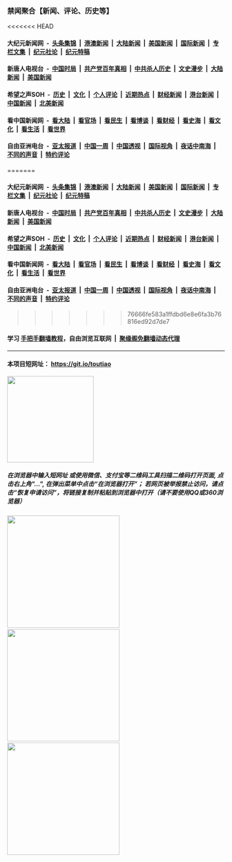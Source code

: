 ### 禁闻聚合【新闻、评论、历史等】

<<<<<<< HEAD
#### 大纪元新闻网 &nbsp;-&nbsp; [头条集锦](indexes/E头条集锦.md?t=05110751) &nbsp;|&nbsp; [港澳新闻](indexes/E港澳新闻.md?t=05110751)  &nbsp;|&nbsp; [大陆新闻](indexes/E大陆新闻.md?t=05110751) &nbsp;|&nbsp; [美国新闻](indexes/E美国新闻.md?t=05110751) &nbsp;|&nbsp; [国际新闻](indexes/E国际新闻.md?t=05110751) &nbsp;|&nbsp; [专栏文集](indexes/E专栏文集.md?t=05110751) &nbsp;|&nbsp; [纪元社论](indexes/E纪元社论.md?t=05110751) &nbsp;|&nbsp; [纪元特稿](indexes/E纪元特稿.md?t=05110751) 

#### 新唐人电视台 &nbsp;-&nbsp; [中国时局](indexes/N中国时局.md?t=05110751) &nbsp;|&nbsp; [共产党百年真相](indexes/N共产党百年真相.md?t=05110751) &nbsp;|&nbsp; [中共杀人历史](indexes/N中共杀人历史.md?t=05110751) &nbsp;|&nbsp; [文史漫步](indexes/N文史漫步.md?t=05110751) &nbsp;|&nbsp; [大陆新闻](indexes/N大陆新闻.md?t=05110751) &nbsp;|&nbsp; [美国新闻](indexes/N美国新闻.md?t=05110751)

#### 希望之声SOH &nbsp;-&nbsp; [历史](indexes/H历史.md?t=05110751) &nbsp;|&nbsp; [文化](indexes/H文化.md?t=05110751) &nbsp;|&nbsp; [个人评论](indexes/H个人评论.md?t=05110751)  &nbsp;|&nbsp; [近期热点](indexes/H近期热点.md?t=05110751) &nbsp;|&nbsp; [财经新闻](indexes/H财经新闻.md?t=05110751) &nbsp;|&nbsp; [港台新闻](indexes/H港台新闻.md?t=05110751) &nbsp;|&nbsp; [中国新闻](indexes/H中国新闻.md?t=05110751) &nbsp;|&nbsp; [北美新闻](indexes/H北美新闻.md?t=05110751)

#### 看中国新闻网 &nbsp;-&nbsp; [看大陆](indexes/S看大陆.md?t=05110751) &nbsp;|&nbsp; [看官场](indexes/S看官场.md?t=05110751) &nbsp;|&nbsp; [看民生](indexes/S看民生.md?t=05110751)  &nbsp;|&nbsp; [看博谈](indexes/S看博谈.md?t=05110751) &nbsp;|&nbsp; [看财经](indexes/S看财经.md?t=05110751) &nbsp;|&nbsp; [看史海](indexes/S看史海.md?t=05110751) &nbsp;|&nbsp; [看文化](indexes/S看文化.md?t=05110751) &nbsp;|&nbsp; [看生活](indexes/S看生活.md?t=05110751) &nbsp;|&nbsp; [看世界](indexes/S看世界.md?t=05110751)

#### 自由亚洲电台 &nbsp;-&nbsp; [亚太报道](indexes/R亚太报道.md?t=05110751) &nbsp;|&nbsp; [中国一周](indexes/R中国一周.md?t=05110751) &nbsp;|&nbsp; [中国透视](indexes/R中国透视.md?t=05110751)  &nbsp;|&nbsp; [国际视角](indexes/R国际视角.md?t=05110751) &nbsp;|&nbsp; [夜话中南海](indexes/R夜话中南海.md?t=05110751) &nbsp;|&nbsp; [不同的声音](indexes/R不同的声音.md?t=05110751) &nbsp;|&nbsp; [特约评论](indexes/R特约评论.md?t=05110751)
=======
#### 大纪元新闻网 &nbsp;-&nbsp; [头条集锦](https://github.com/easy2view/epoch-news/blob/master/README.md?t=05110751) &nbsp;|&nbsp; [港澳新闻](https://github.com/easy2view/epoch-news/blob/master/README.md?t=05110751)  &nbsp;|&nbsp; [大陆新闻](https://github.com/easy2view/epoch-news/blob/master/README.md?t=05110751) &nbsp;|&nbsp; [美国新闻](https://github.com/easy2view/epoch-news/blob/master/README.md?t=05110751) &nbsp;|&nbsp; [国际新闻](https://github.com/easy2view/epoch-news/blob/master/README.md?t=05110751) &nbsp;|&nbsp; [专栏文集](https://github.com/easy2view/epoch-comment/blob/master/README.md?t=05110751) &nbsp;|&nbsp; [纪元社论](https://github.com/easy2view/epoch-comment/blob/master/README.md?t=05110751) &nbsp;|&nbsp; [纪元特稿](https://github.com/easy2view/epoch-comment/blob/master/README.md?t=05110751) 

#### 新唐人电视台 &nbsp;-&nbsp; [中国时局](indexes/N中国时局.md?t=05110751) &nbsp;|&nbsp; [共产党百年真相](indexes/N共产党百年真相.md?t=05110751) &nbsp;|&nbsp; [中共杀人历史](indexes/N中共杀人历史.md?t=05110751) &nbsp;|&nbsp; [文史漫步](indexes/N文史漫步.md?t=05110751) &nbsp;|&nbsp; [大陆新闻](indexes/N大陆新闻.md?t=05110751) &nbsp;|&nbsp; [美国新闻](indexes/N美国新闻.md?t=05110751)

#### 希望之声SOH &nbsp;-&nbsp; [历史](indexes/H历史.md?t=05110751) &nbsp;|&nbsp; [文化](indexes/H文化.md?t=05110751) &nbsp;|&nbsp; [个人评论](indexes/H个人评论.md?t=05110751)  &nbsp;|&nbsp; [近期热点](indexes/H近期热点.md?t=05110751) &nbsp;|&nbsp; [财经新闻](indexes/H财经新闻.md?t=05110751) &nbsp;|&nbsp; [港台新闻](indexes/H港台新闻.md?t=05110751) &nbsp;|&nbsp; [中国新闻](indexes/H中国新闻.md?t=05110751) &nbsp;|&nbsp; [北美新闻](indexes/H北美新闻.md?t=05110751)

#### 看中国新闻网 &nbsp;-&nbsp; [看大陆](indexes/S看大陆.md?t=05110751) &nbsp;|&nbsp; [看官场](indexes/S看官场.md?t=05110751) &nbsp;|&nbsp; [看民生](indexes/S看民生.md?t=05110751)  &nbsp;|&nbsp; [看博谈](indexes/S看博谈.md?t=05110751) &nbsp;|&nbsp; [看财经](indexes/S看财经.md?t=05110751) &nbsp;|&nbsp; [看史海](indexes/S看史海.md?t=05110751) &nbsp;|&nbsp; [看文化](indexes/S看文化.md?t=05110751) &nbsp;|&nbsp; [看生活](indexes/S看生活.md?t=05110751) &nbsp;|&nbsp; [看世界](indexes/S看世界.md?t=05110751)

#### 自由亚洲电台 &nbsp;-&nbsp; [亚太报道](indexes/R亚太报道.md?t=05110751) &nbsp;|&nbsp; [中国一周](indexes/R中国一周.md?t=05110751) &nbsp;|&nbsp; [中国透视](indexes/R中国透视.md?t=05110751)  &nbsp;|&nbsp; [国际视角](indexes/R国际视角.md?t=05110751) &nbsp;|&nbsp; [夜话中南海](indexes/R夜话中南海.md?t=05110751) &nbsp;|&nbsp; [不同的声音](indexes/R不同的声音.md?t=05110751) &nbsp;|&nbsp; [特约评论](indexes/R特约评论.md?t=05110751)
>>>>>>> 76666fe583a1ffdbd6e8e6fa3b76816ed92d7de7

#### 学习 [手把手翻墙教程](https://github.com/gfw-breaker/guides/wiki)，自由浏览互联网 &nbsp;|&nbsp; [聚缘阁免翻墙动态代理](https://git.io/jyg36)

----

#### 本项目短网址： https://git.io/toutiao
<img src="https://raw.githubusercontent.com/gfw-breaker/banned-news/master/scripts/img/qr.png" width="200px"/>  

##### 在浏览器中输入短网址 或使用微信、支付宝等二维码工具扫描二维码打开页面, 点击右上角"...", 在弹出菜单中点击“在浏览器打开”； 若网页被举报禁止访问，请点击“恢复申请访问”，将链接复制并粘贴到浏览器中打开（请不要使用QQ或360浏览器）

<img src="https://raw.githubusercontent.com/gfw-breaker/banned-news/master/scripts/img/1.png" width="260px"/> &nbsp; <img src="https://raw.githubusercontent.com/gfw-breaker/banned-news/master/scripts/img/2.png" width="260px"/> &nbsp; <img src="https://raw.githubusercontent.com/gfw-breaker/banned-news/master/scripts/img/3.png" width="260px"/>
